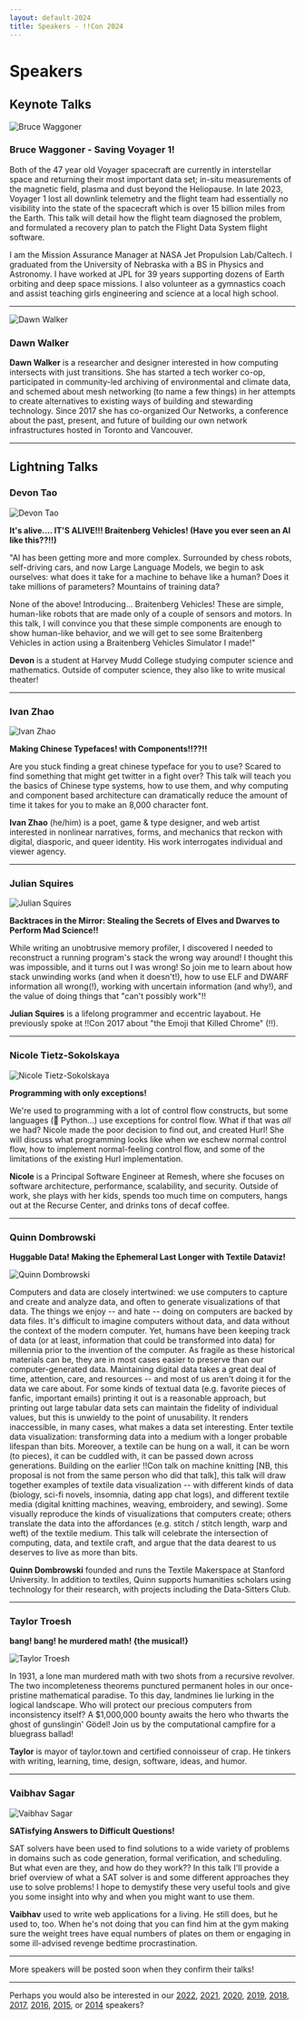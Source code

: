 ```yaml
---
layout: default-2024
title: Speakers - !!Con 2024
---
```


# Speakers

<a name="keynotes" id="keynotes"></a>

## Keynote Talks

<a name="bruce-waggoner" id="bruce-waggoner"></a>
<img src="images/speakers/bruce-waggoner.png" alt="Bruce Waggoner" class="speaker-img" />

### Bruce Waggoner - Saving Voyager 1!

Both of the 47 year old Voyager spacecraft are currently in interstellar space and returning their most important data set; in-situ measurements of the magnetic field, plasma and dust beyond the Heliopause.   In late 2023, Voyager 1 lost all downlink telemetry and the flight team had essentially no visibility into the state of the spacecraft which is over 15 billion miles from the Earth.   This talk will detail how the flight team diagnosed the problem, and formulated a recovery plan to patch the Flight Data System flight software.

I am the Mission Assurance Manager at NASA Jet Propulsion Lab/Caltech. I graduated from the University of Nebraska with a BS in Physics and Astronomy.  I have worked at JPL for 39 years supporting dozens of Earth orbiting and deep space missions.  I also volunteer as a gymnastics coach and assist teaching girls engineering and science at a local high school.

---

<a name="dawn-walker" id="dawn-walker"></a>
<img src="images/speakers/dawn-walker.png" alt="Dawn Walker" class="speaker-img" />

### Dawn Walker

**Dawn Walker** is a researcher and designer interested in how computing intersects with just transitions. She has started a tech worker co-op, participated in community-led archiving of environmental and climate data, and schemed about mesh networking (to name a few things) in her attempts to create alternatives to existing ways of building and stewarding technology. Since 2017 she has co-organized Our Networks, a conference about the past, present, and future of building our own network infrastructures hosted in Toronto and Vancouver.

---

## Lightning Talks

<!-- For easy copy/paste action
<a name="first-last" id="first-last"></a>
<img src="images/speakers/first-last.png" alt="First Last" class="speaker-img" />
-->

### Devon Tao

<a name="devon-tao" id="devon-tao"></a>
<img src="images/speakers/devon-tao.png" alt="Devon Tao" class="speaker-img" />

**It's alive.... IT'S ALIVE!!! Braitenberg Vehicles! (Have you ever seen an AI like this??!!)**

"AI has been getting more and more complex. Surrounded by chess robots, self-driving cars, and now Large Language Models, we begin to ask ourselves: what does it take for a machine to behave like a human? Does it take millions of parameters? Mountains of training data?

None of the above! Introducing... Braitenberg Vehicles! These are simple, human-like robots that are made only of a couple of sensors and motors. In this talk, I will convince you that these simple components are enough to show human-like behavior, and we will get to see some Braitenberg Vehicles in action using a Braitenberg Vehicles Simulator I made!"

**Devon** is a student at Harvey Mudd College studying computer science and mathematics. Outside of computer science, they also like to write musical theater!

---

### Ivan Zhao

<a name="Ivan Zhao" id="ivan-zhao"></a>
<img src="images/speakers/ivan-zhao.png" alt="Ivan Zhao" class="speaker-img" />

**Making Chinese Typefaces! with Components!!??!!**

Are you stuck finding a great chinese typeface for you to use? Scared to find something that might get twitter in a fight over? This talk will teach you the basics of Chinese type systems, how to use them, and why computing and component based architecture can dramatically reduce the amount of time it takes for you to make an 8,000 character font.

**Ivan Zhao** (he/him) is a poet, game & type designer, and web artist interested in nonlinear narratives, forms, and mechanics that reckon with digital, diasporic, and queer identity. His work interrogates individual and viewer agency.

---

### Julian Squires

<a name="julian-squires" id="julian-squires"></a>
<img src="images/speakers/julian-squires.png" alt="Julian Squires" class="speaker-img" />

**Backtraces in the Mirror: Stealing the Secrets of Elves and Dwarves to Perform Mad Science!!**

While writing an unobtrusive memory profiler, I discovered I needed to reconstruct a running program's stack the wrong way around! I thought this was impossible, and it turns out I was wrong! So join me to learn about how stack unwinding works (and when it doesn't!), how to use ELF and DWARF information all wrong(!), working with uncertain information (and why!), and the value of doing things that "can't possibly work"!!

**Julian Squires** is a lifelong programmer and eccentric layabout. He previously spoke at !!Con 2017 about "the Emoji that Killed Chrome" (!!).

---
### Nicole Tietz-Sokolskaya

<a name="nicole-tietz-sokolskaya" id="nicole-tietz-sokolskaya"></a>
<img src="images/speakers/nicole-tietz-sokolskaya.png" alt="Nicole Tietz-Sokolskaya" class="speaker-img" />

**Programming with only exceptions!**

We're used to programming with a lot of control flow constructs, but some languages (👀 Python...) use exceptions for control flow. What if that was *all* we had? Nicole made the poor decision to find out, and created Hurl! She will discuss what programming looks like when we eschew normal control flow, how to implement normal-feeling control flow, and some of the limitations of the existing Hurl implementation.

**Nicole** is a Principal Software Engineer at Remesh, where she focuses on software architecture, performance, scalability, and security. Outside of work, she plays with her kids, spends too much time on computers, hangs out at the Recurse Center, and drinks tons of decaf coffee.

---

### Quinn Dombrowski

**Huggable Data! Making the Ephemeral Last Longer with Textile Dataviz!**

<a name="quinn-dombrowski" id="quinn-dombrowski"></a>
<img src="images/speakers/quinn-dombrowski.png" alt="Quinn Dombrowski" class="speaker-img" />

Computers and data are closely intertwined: we use computers to capture and create and analyze data, and often to generate visualizations of that data. The things we enjoy -- and hate -- doing on computers are backed by data files. It's difficult to imagine computers without data, and data without the context of the modern computer. Yet, humans have been keeping track of data (or at least, information that could be transformed into data) for millennia prior to the invention of the computer. As fragile as these historical materials can be, they are in most cases easier to preserve than our computer-generated data. Maintaining digital data takes a great deal of time, attention, care, and resources -- and most of us aren't doing it for the data we care about. For some kinds of textual data (e.g. favorite pieces of fanfic, important emails) printing it out is a reasonable approach, but printing out large tabular data sets can maintain the fidelity of individual values, but this is unwieldy to the point of unusability. It renders inaccessible, in many cases, what makes a data set interesting. Enter textile data visualization: transforming data into a medium with a longer probable lifespan than bits. Moreover, a textile can be hung on a wall, it can be worn (to pieces), it can be cuddled with, it can be passed down across generations. Building on the earlier !!Con talk on machine knitting [NB, this proposal is not from the same person who did that talk], this talk will draw together examples of textile data visualization -- with different kinds of data (biology, sci-fi novels, insomnia, dating app chat logs), and different textile media (digital knitting machines, weaving, embroidery, and sewing). Some visually reproduce the kinds of visualizations that computers create; others translate the data into the affordances (e.g. stitch / stitch length, warp and weft) of the textile medium. This talk will celebrate the intersection of computing, data, and textile craft, and argue that the data dearest to us deserves to live as more than bits.

**Quinn Dombrowski** founded and runs the Textile Makerspace at Stanford University. In addition to textiles, Quinn supports humanities scholars using technology for their research, with projects including the Data-Sitters Club.

---

### Taylor Troesh

**bang! bang! he murdered math! {the musical!}**

<a name="taylor-troesh" id="taylor-troesh"></a>
<img src="images/speakers/taylor-troesh.png" alt="Taylor Troesh" class="speaker-img" />

In 1931, a lone man murdered math with two shots from a recursive revolver. The two incompleteness theorems punctured permanent holes in our once-pristine mathematical paradise. To this day, landmines lie lurking in the logical landscape. Who will protect our precious computers from inconsistency itself? A $1,000,000 bounty awaits the hero who thwarts the ghost of gunslingin' Gödel! Join us by the computational campfire for a bluegrass ballad!

**Taylor** is mayor of taylor.town and certified connoisseur of crap. He tinkers with writing, learning, time, design, software, ideas, and humor.

---

### Vaibhav Sagar

<a name="vaibhav-sagar" id="vaibhav-sagar"></a>
<img src="images/speakers/vaibhav-sagar.png" alt="Vaibhav Sagar" class="speaker-img" />

**SATisfying Answers to Difficult Questions!**

SAT solvers have been used to find solutions to a wide variety of problems in domains such as code generation, formal verification, and scheduling. But what even are they, and how do they work?? In this talk I'll provide a brief overview of what a SAT solver is and some different approaches they use to solve problems! I hope to demystify these very useful tools and give you some insight into why and when you might want to use them.

**Vaibhav** used to write web applications for a living. He still does, but he used to, too. When he's not doing that you can find him at the gym making sure the weight trees have equal numbers of plates on them or engaging in some ill-advised revenge bedtime procrastination.

---

More speakers will be posted soon when they confirm their talks!

---

Perhaps you would also be interested in our
[2022](2022/speakers.html),
[2021](2021/speakers.html),
[2020](2020/speakers.html),
[2019](2019/speakers.html),
[2018](2018/speakers.html),
[2017](2017/speakers.html),
[2016](2016/speakers.html),
[2015](../2015/speakers.html),
or [2014](../2014/speakers.html) speakers?
